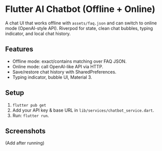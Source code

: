 # Flutter AI Chatbot (Offline + Online)

A chat UI that works offline with `assets/faq.json` and can switch to online mode (OpenAI-style API).
Riverpod for state, clean chat bubbles, typing indicator, and local chat history.

## Features
- Offline mode: exact/contains matching over FAQ JSON.
- Online mode: call OpenAI-like API via HTTP.
- Save/restore chat history with SharedPreferences.
- Typing indicator, bubble UI, Material 3.

## Setup
1. `flutter pub get`
2. Add your API key & base URL in `lib/services/chatbot_service.dart`.
3. Run: `flutter run`.

## Screenshots
(Add after running)
